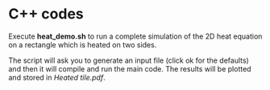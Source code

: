 # C++ codes
Execute **heat_demo.sh** to run a complete simulation of the 2D heat equation on a rectangle which is heated on two sides. 

The script will ask you to generate an input file (click ok for the defaults) and then it will compile and run the main code. The results will be plotted and stored in *Heated tile.pdf*.



